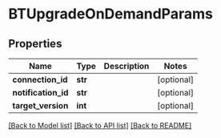 # BTUpgradeOnDemandParams

## Properties
Name | Type | Description | Notes
------------ | ------------- | ------------- | -------------
**connection_id** | **str** |  | [optional] 
**notification_id** | **str** |  | [optional] 
**target_version** | **int** |  | [optional] 

[[Back to Model list]](../README.md#documentation-for-models) [[Back to API list]](../README.md#documentation-for-api-endpoints) [[Back to README]](../README.md)


